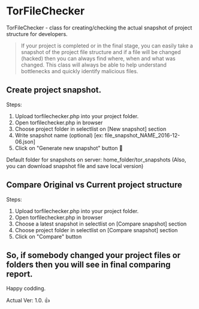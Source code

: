 # TorFileChecker
TorFileChecker - class for creating/checking the actual snapshot of project structure for developers.

>If your project is completed or in the final stage, you can easily take a snapshot of the project file structure and if a file will be changed (hacked) then you can always find where, when and what was changed. 
This class will always be able to help understand bottlenecks and quickly identify malicious files.

**Create project snapshot.**
---
Steps:

1. Upload torfilechecker.php into your project folder.
2. Open torfilechecker.php in browser
3. Choose project folder in selectlist on [New snapshot] section
4. Write snapshot name (optional) [ex: file_snapshot_NAME_2016-12-06.json]
5. Click on "Generate new snapshot" button
:clap:

Default folder for snapshots on server: home_folder/tor_snapshots
(Also, you can download snapshot file and save local version)

**Compare Original vs Current project structure**
---
Steps:

1. Upload torfilechecker.php into your project folder.
2. Open torfilechecker.php in browser
3. Choose a latest snapshot in selectlist on [Compare snapshot] section
4. Choose project folder in selectlist on [Compare snapshot] section
5. Click on "Compare" button

So, if somebody changed your project files or folders then you will see in final comparing report.
---

Happy codding.

Actual Ver: 1.0.
:+1:
